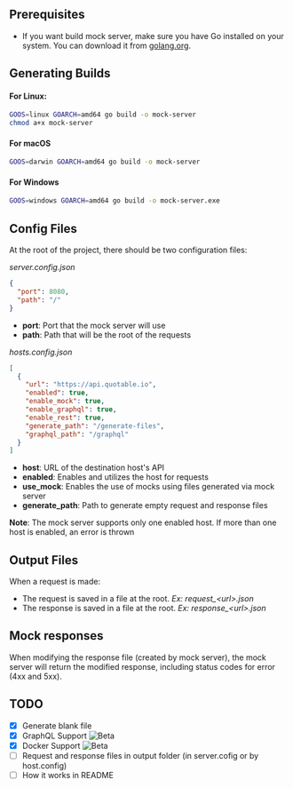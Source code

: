 ## Prerequisites

- If you want build mock server, make sure you have Go installed on your system. You can download it from [golang.org](https://golang.org/dl/).

## Generating Builds

#### For Linux:

```bash
GOOS=linux GOARCH=amd64 go build -o mock-server
chmod a+x mock-server
```

#### For macOS

```bash
GOOS=darwin GOARCH=amd64 go build -o mock-server
```

#### For Windows

```bash
GOOS=windows GOARCH=amd64 go build -o mock-server.exe
```

## Config Files
At the root of the project, there should be two configuration files:

*server.config.json*

```json
{
  "port": 8080,
  "path": "/"
}
```
- **port**: Port that the mock server will use
- **path**: Path that will be the root of the requests

*hosts.config.json*
```json
[
  {
    "url": "https://api.quotable.io",
    "enabled": true,
    "enable_mock": true,
    "enable_graphql": true,
    "enable_rest": true,
    "generate_path": "/generate-files",
    "graphql_path": "/graphql"
  }
]
```
- **host**: URL of the destination host's API
- **enabled**: Enables and utilizes the host for requests
- **use_mock**: Enables the use of mocks using files generated via mock server
- **generate_path**: Path to generate empty request and response files 

**Note**: The mock server supports only one enabled host. If more than one host is enabled, an error is thrown

## Output Files

When a request is made:
- The request is saved in a file at the root. *Ex: request_\<url>.json*
- The response is saved in a file at the root. *Ex: response_\<url>.json*

## Mock responses

When modifying the response file (created by mock server), the mock server will return the modified response, including status codes for error (4xx and 5xx).

## TODO

- [x] Generate blank file
- [x] GraphQL Support ![Beta](https://img.shields.io/badge/-Beta-orange)
- [x] Docker Support ![Beta](https://img.shields.io/badge/-Beta-orange)
- [ ] Request and response files in output folder (in server.cofig or by host.config)
- [ ] How it works in README
